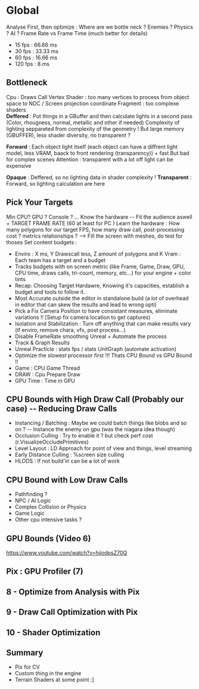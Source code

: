 # Global

Analyse First, then optimize : Where are we bottle neck ? Enemies ? Physics ? AI ?
Frame Rate vs Frame Time (much better for details)
- 15 fps : 66.66 ms
- 30 fps : 33.33 ms
- 60 fps : 16.66 ms
- 120 fps : 8.ms 

## Bottleneck
Cpu : Draws Call
Vertex Shader : too many vertices to process from object space to  NDC / Screen projection coordinate
Fragment : too complexe shaders  
**Deffered** : Put things in a GBuffer and then calculate lights in a second pass (Color, rhougness, normal, metallic and other if needed)
Complexity of lighting seppareted from complexity of the geometry ! But large memory (GBUFFER), less shader diversity, no transparent ?

**Forward** : Each object light itself (each object can have a diffrent light model, less VRAM, baack to front rendering (transparency)) + fast
But bad for complex scenes 
Attention : transparent with a lot off light can be expensive

**Opaque** : Deffered, so no lighting data in shader complexity !
**Transparent** : Forward, so lighting calculation are here

## Pick Your Targets
Min CPU? GPU ? Console ? ... Know the hardware -- Fit the audience aswell + TARGET FRAME RATE (60 at least for PC )
Learn the hardware : How many polygons for our target FPS, how many draw call, post-processing cost ? metrics relationships ?
--> Fill the screen with meshes, do test for thoses
Set content budgets :
- Enviro : X ms, Y Drawscall less, Z amount of polygons and K Vram : Each team has a target and a budget 
- Tracks budgets with on screen metric (like Frame, Game, Draw, GPU, CPU time, draws calls, tri-count, memory, etc...) for your engine + color tints
- Recap: Choosing Target Hardawre, Knowing it's capacities, establish a budget and tools to follow it.
- Most Accurate outside the editor in standalone build (a lot of overhead in editor that can skew the results and lead to wrong opti)
- Pick a Fix Camera Position to have consistant measures, eliminate variations !! [Setup fix camera location to get captures)
- Isolation and Stabilization : Turn off anything that can make results vary (if enviro, remove chara, vfx, post process...)
- Disable FrameRate smoothing Unreal + Automate the process
- Track & Graph Results
- Unreal Practicle : stats fps / stats UnitGraph (automate activation)
- Optimize the slowest processor first !!! Thats CPU Bound vs GPU Bound !!
- Game : CPU Game Thread
- DRAW : Cpu Prepare Draw
- GPU Time : Time in GPU

## CPU Bounds with High Draw Call (Probably our case) -- Reducing Draw Calls
- Instancing / Batching : Maybe we could batch things like blobs and so on ? -- Instance the enemy on gpu (was the niagara idea though)
- Occlusion Culling : Try to enable it ? but check perf cost (r.VisualizeOccludePrimitives)
- Level Layout : LD Approach for point of view and things, level streaming 
- Early Distance Culling : %screen size culling 
- HLODS : If not build'in can be a lot of work

## CPU Bound with Low Draw Calls
- Pathfinding ?
- NPC / AI Logic
- Complex Collision or Physics
- Game Logic
- Other cpu intensive tasks ?

## GPU Bounds (Video 6)
https://www.youtube.com/watch?v=hjjodpsZ70Q

## Pix : GPU Profiler (7)

## 8 - Optimize from Analysis with Pix

## 9 - Draw Call Optimization with Pix
 
## 10 - Shader Optimization

## Summary
- Pix for CV
- Custom thing in the engine
- Terrain Shaders at some point :]


